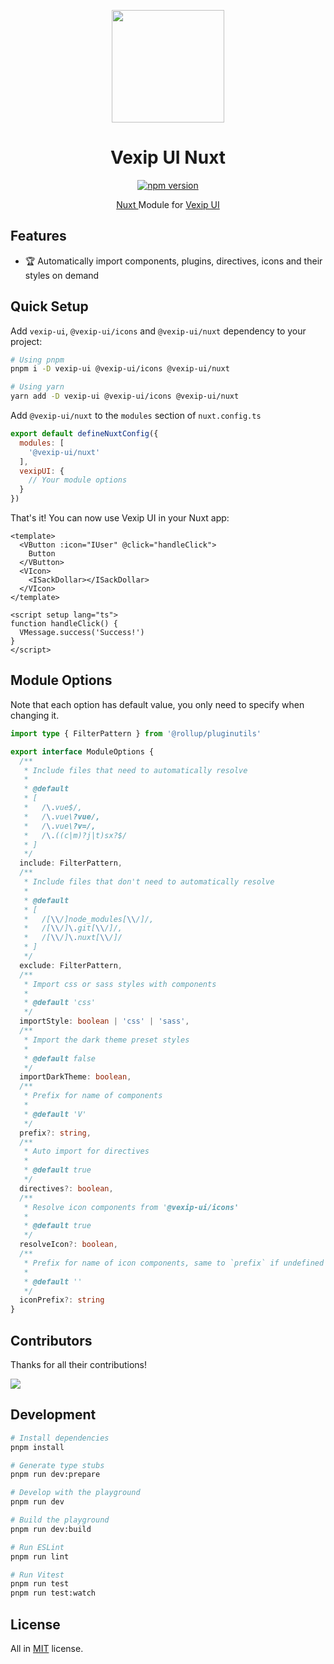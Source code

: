 <p align="center">
  <a href="https://www.vexipui.com/" target="_blank" rel="noopener noreferrer">
    <img src="https://www.vexipui.com/vexip-ui.svg" width="180" style="width: 180px;" />
  </a>
</p>

<h1 align="center">Vexip UI Nuxt</h1>

<p align="center">
  <a href="https://www.npmjs.com/package/@vexip-ui/nuxt" target="_blank">
    <img src="https://img.shields.io/github/package-json/v/vexip-ui/nuxt" alt="npm version"/>
  </a>
</p>

<p align="center">
  <a href="https://nuxt.com/" target="_blank" rel="noopener noreferrer">
    Nuxt
  </a>
  Module for
  <a href="https://www.vexipui.com/" target="_blank" rel="noopener noreferrer">
    Vexip UI
  </a>
</p>

## Features

- 🏆 Automatically import components, plugins, directives, icons and their styles on demand

## Quick Setup

Add `vexip-ui`, `@vexip-ui/icons` and `@vexip-ui/nuxt` dependency to your project:

```sh
# Using pnpm
pnpm i -D vexip-ui @vexip-ui/icons @vexip-ui/nuxt

# Using yarn
yarn add -D vexip-ui @vexip-ui/icons @vexip-ui/nuxt
```

Add `@vexip-ui/nuxt` to the `modules` section of `nuxt.config.ts`

```js
export default defineNuxtConfig({
  modules: [
    '@vexip-ui/nuxt'
  ],
  vexipUI: {
    // Your module options
  }
})
```

That's it! You can now use Vexip UI in your Nuxt app:

```vue
<template>
  <VButton :icon="IUser" @click="handleClick">
    Button
  </VButton>
  <VIcon>
    <ISackDollar></ISackDollar>
  </VIcon>
</template>

<script setup lang="ts">
function handleClick() {
  VMessage.success('Success!')
}
</script>
```

## Module Options

Note that each option has default value, you only need to specify when changing it.

```ts
import type { FilterPattern } from '@rollup/pluginutils'

export interface ModuleOptions {
  /**
   * Include files that need to automatically resolve
   *
   * @default
   * [
   *   /\.vue$/,
   *   /\.vue\?vue/,
   *   /\.vue\?v=/,
   *   /\.((c|m)?j|t)sx?$/
   * ]
   */
  include: FilterPattern,
  /**
   * Include files that don't need to automatically resolve
   *
   * @default
   * [
   *   /[\\/]node_modules[\\/]/,
   *   /[\\/]\.git[\\/]/,
   *   /[\\/]\.nuxt[\\/]/
   * ]
   */
  exclude: FilterPattern,
  /**
   * Import css or sass styles with components
   *
   * @default 'css'
   */
  importStyle: boolean | 'css' | 'sass',
  /**
   * Import the dark theme preset styles
   *
   * @default false
   */
  importDarkTheme: boolean,
  /**
   * Prefix for name of components
   *
   * @default 'V'
   */
  prefix?: string,
  /**
   * Auto import for directives
   *
   * @default true
   */
  directives?: boolean,
  /**
   * Resolve icon components from '@vexip-ui/icons'
   *
   * @default true
   */
  resolveIcon?: boolean,
  /**
   * Prefix for name of icon components, same to `prefix` if undefined or null
   *
   * @default ''
   */
  iconPrefix?: string
}
```

## Contributors

Thanks for all their contributions!

<a href="https://github.com/vexip-ui/nuxt/graphs/contributors">
  <img src="https://contrib.rocks/image?repo=vexip-ui/nuxt" />
</a>

## Development

```sh
# Install dependencies
pnpm install

# Generate type stubs
pnpm run dev:prepare

# Develop with the playground
pnpm run dev

# Build the playground
pnpm run dev:build

# Run ESLint
pnpm run lint

# Run Vitest
pnpm run test
pnpm run test:watch
```

## License

All in [MIT](./LICENSE.md) license.
